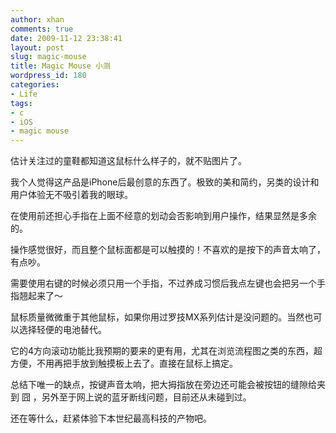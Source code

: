 ```yaml
---
author: xhan
comments: true
date: 2009-11-12 23:38:41
layout: post
slug: magic-mouse
title: Magic Mouse 小测
wordpress_id: 180
categories:
- Life
tags:
- c
- iOS
- magic mouse
---
```


估计关注过的童鞋都知道这鼠标什么样子的，就不贴图片了。

我个人觉得这产品是iPhone后最创意的东西了。极致的美和简约，另类的设计和用户体验无不吸引着我的眼球。

在使用前还担心手指在上面不经意的划动会否影响到用户操作，结果显然是多余的。

操作感觉很好，而且整个鼠标面都是可以触摸的！不喜欢的是按下的声音太响了，有点吵。

需要使用右键的时候必须只用一个手指，不过养成习惯后我点左键也会把另一个手指翘起来了～

鼠标质量微微重于其他鼠标，如果你用过罗技MX系列估计是没问题的。当然也可以选择轻便的电池替代。

它的4方向滚动功能比我预期的要来的更有用，尤其在浏览流程图之类的东西，超方便，不用再把手放到触摸板上去了。直接在鼠标上搞定。

总结下唯一的缺点，按键声音太响，把大拇指放在旁边还可能会被按钮的缝隙给夹到 囧 ，另外至于网上说的蓝牙断线问题，目前还从未碰到过。

还在等什么，赶紧体验下本世纪最高科技的产物吧。
